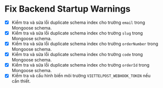 # Fix Backend Startup Warnings

- [x] Kiểm tra và sửa lỗi duplicate schema index cho trường `email` trong Mongoose schema.
- [x] Kiểm tra và sửa lỗi duplicate schema index cho trường `slug` trong Mongoose schema.
- [x] Kiểm tra và sửa lỗi duplicate schema index cho trường `orderNumber` trong Mongoose schema.
- [x] Kiểm tra và sửa lỗi duplicate schema index cho trường `code` trong Mongoose schema.
- [x] Kiểm tra và sửa lỗi duplicate schema index cho trường `orderId` trong Mongoose schema.
- [x] Kiểm tra và cấu hình biến môi trường `VIETTELPOST_WEBHOOK_TOKEN` nếu cần thiết.
